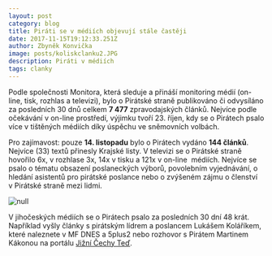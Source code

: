 ```yaml
---
layout: post
category: blog
title: Piráti se v médiích objevují stále častěji
date: 2017-11-15T19:12:33.251Z
author: Zbyněk Konvička
image: posts/koliskclanku2.JPG
description: Piráti v médiích
tags: clanky
---
```

Podle společnosti Monitora, která sleduje a přináší
monitoring médií (on-line, tisk, rozhlas a televizi), bylo o Pirátské straně
publikováno či odvysíláno za posledních 30 dnů celkem **7 477** zpravodajských článků. Nejvíce podle očekávání v on-line
prostředí, výjimku tvoří 23. říjen, kdy se o Pirátech psalo více
v tištěných médiích díky úspěchu ve sněmovních volbách.

Pro zajímavost: pouze **14. listopadu** bylo o Pirátech vydáno **144 článků**. Nejvíce (33) textů přinesly Krajské listy.
V televizi se o Pirátské straně hovořilo 6x, v rozhlase 3x, 14x
v tisku a 121x v on-line 
médiích. Nejvíce se psalo o tématu obsazení poslaneckých výborů,
povolebním vyjednávání, o hledání asistentů pro pirátské poslance nebo o
zvýšeném zájmu o členství v Pirátské straně mezi lidmi.

![null](posts/koliskclanku.JPG)

V jihočeských médiích se o Pirátech psalo za
posledních 30 dní 48 krát. Například vyšly články s pirátským lídrem a poslancem
Lukášem Koláříkem, které naleznete v MF DNES a 5plus2 nebo rozhovor
s Pirátem Martinem Kákonou na portálu [Jižní Čechy Teď](http://www.jcted.cz/taborsko/povolebni-ozveny-dnes-s-piratem-martinem-kakonou/).
